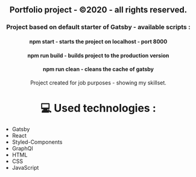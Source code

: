 <h2 align="center"> Portfolio project - ©2020 - all rights reserved.</h2>

<h3 align="center"> Project based on default starter of Gatsby - available scripts :</h3>

<h4 align="center"> npm start - starts the project on localhost - port 8000</h4>

<h4 align="center"> npm run build - builds project to the production version</h4>

<h4 align="center"> npm run clean - cleans the cache of gatsby</h4>

<p align="center">Project created for job purposes - showing my skillset.</p>

<h1 align="center">💻 Used technologies :</h1>
<ul>
  <li>Gatsby</li>
  <li>React</li>
  <li>Styled-Components</li>
  <li>GraphQl</li>
  <li>HTML</li>
  <li>CSS</li>
  <li>JavaScript</li>
</ul>
